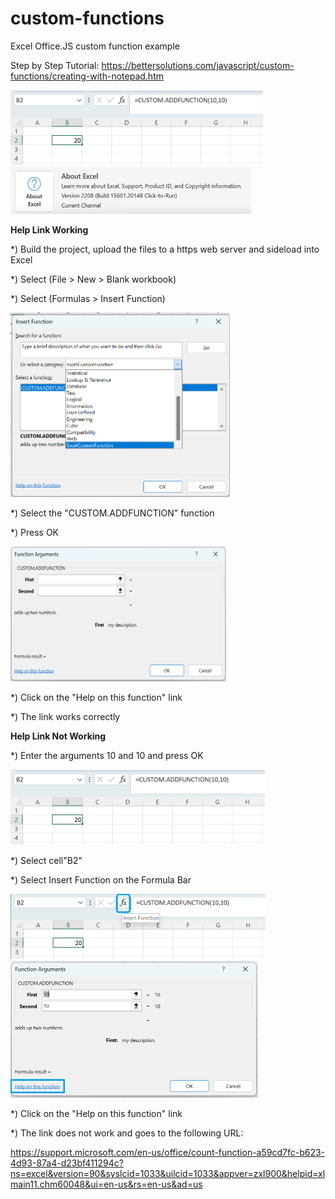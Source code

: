 # custom-functions
Excel Office.JS custom function example 

Step by Step Tutorial:
https://bettersolutions.com/javascript/custom-functions/creating-with-notepad.htm

<img src="/images/screenshot.png" width="404" height="120"> 

<img src="/images/version.png" width="385" height="75"> 


<B>Help Link Working</B>

*) Build the project, upload the files to a https web server and sideload into Excel

*) Select (File > New > Blank workbook)

*) Select (Formulas > Insert Function)

<img src="images/insert-function-dialog.png" width="351" height="295"> 

*) Select the "CUSTOM.ADDFUNCTION" function

*) Press OK

<img src="images/arguments-dialog-one.png" width="345" height="216"> 

*) Click on the "Help on this function" link

*) The link works correctly

<B>Help Link Not Working</B>

*) Enter the arguments 10 and 10 and press OK

<img src="/images/screenshot.png" width="407" height="120"> 

*) Select cell"B2"

*) Select Insert Function on the Formula Bar

<img src="/images/insert-function-bar.png" width="408" height="104">

<img src="images/arguments-dialog-two.png" width="396" height="219"> 

*) Click on the "Help on this function" link

*) The link does not work and goes to the following URL:

https://support.microsoft.com/en-us/office/count-function-a59cd7fc-b623-4d93-87a4-d23bf411294c?ns=excel&version=90&syslcid=1033&uilcid=1033&appver=zxl900&helpid=xlmain11.chm60048&ui=en-us&rs=en-us&ad=us
